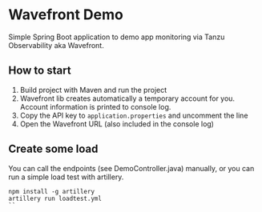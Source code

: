 # Wavefront Demo

Simple Spring Boot application to demo app monitoring via Tanzu Observability aka Wavefront.

## How to start

1. Build project with Maven and run the project
2. Wavefront lib creates automatically a temporary account for you. Account information is printed to console log.
3. Copy the API key to `application.properties` and uncomment the line
4. Open the Wavefront URL (also included in the console log)

## Create some load

You can call the endpoints (see DemoController.java) manually, or you can run a simple load test with artillery.

```
npm install -g artillery
artillery run loadtest.yml
``
